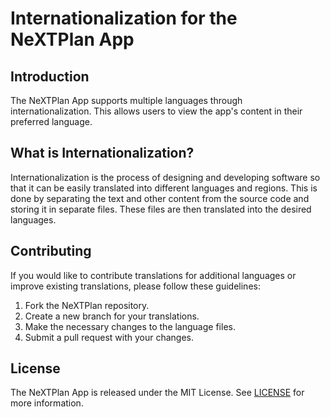 # Internationalization for the NeXTPlan App

## Introduction
The NeXTPlan App supports multiple languages through internationalization. This allows users to view the app's content in their preferred language.

## What is Internationalization?
Internationalization is the process of designing and developing software so that it can be easily translated into different languages and regions. This is done by separating the text and other content from the source code and storing it in separate files. These files are then translated into the desired languages.

## Contributing
If you would like to contribute translations for additional languages or improve existing translations, please follow these guidelines:

1. Fork the NeXTPlan repository.
2. Create a new branch for your translations.
3. Make the necessary changes to the language files.
4. Submit a pull request with your changes.

## License
The NeXTPlan App is released under the MIT License. See [LICENSE](./LICENSE) for more information.